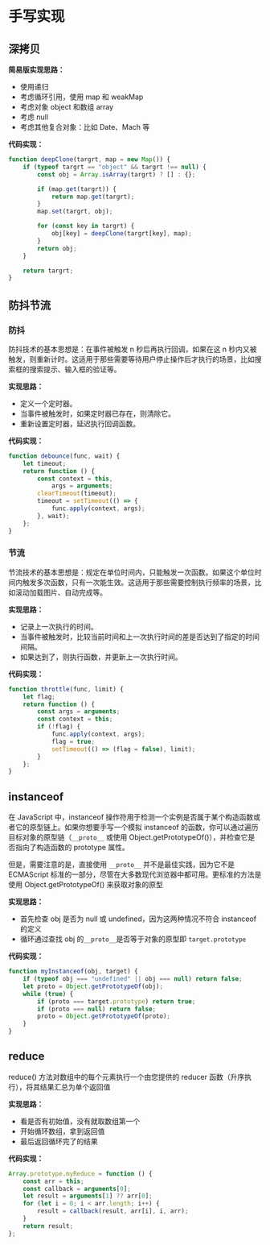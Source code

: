 # 手写实现

## 深拷贝

**简易版实现思路：**

-   使用递归
-   考虑循环引用，使用 map 和 weakMap
-   考虑对象 object 和数组 array
-   考虑 null
-   考虑其他复合对象：比如 Date、Mach 等

**代码实现：**

```js
function deepClone(targrt, map = new Map()) {
	if (typeof targrt == "object" && targrt !== null) {
		const obj = Array.isArray(targrt) ? [] : {};

		if (map.get(targrt)) {
			return map.get(targrt);
		}
		map.set(targrt, obj);

		for (const key in targrt) {
			obj[key] = deepClone(targrt[key], map);
		}
		return obj;
	}

	return targrt;
}
```

## 防抖节流

### 防抖

防抖技术的基本思想是：在事件被触发 n 秒后再执行回调，如果在这 n 秒内又被触发，则重新计时。这适用于那些需要等待用户停止操作后才执行的场景，比如搜索框的搜索提示、输入框的验证等。

**实现思路：**

-   定义一个定时器。
-   当事件被触发时，如果定时器已存在，则清除它。
-   重新设置定时器，延迟执行回调函数。

**代码实现：**

```js
function debounce(func, wait) {
	let timeout;
	return function () {
		const context = this,
			args = arguments;
		clearTimeout(timeout);
		timeout = setTimeout(() => {
			func.apply(context, args);
		}, wait);
	};
}
```

### 节流

节流技术的基本思想是：规定在单位时间内，只能触发一次函数。如果这个单位时间内触发多次函数，只有一次能生效。这适用于那些需要控制执行频率的场景，比如滚动加载图片、自动完成等。

**实现思路：**

-   记录上一次执行的时间。
-   当事件被触发时，比较当前时间和上一次执行时间的差是否达到了指定的时间间隔。
-   如果达到了，则执行函数，并更新上一次执行时间。

**代码实现：**

```js
function throttle(func, limit) {
	let flag;
	return function () {
		const args = arguments;
		const context = this;
		if (!flag) {
			func.apply(context, args);
			flag = true;
			setTimeout(() => (flag = false), limit);
		}
	};
}
```

## instanceof

在 JavaScript 中，instanceof 操作符用于检测一个实例是否属于某个构造函数或者它的原型链上。如果你想要手写一个模拟 instanceof 的函数，你可以通过遍历目标对象的原型链（`__proto__` 或使用 Object.getPrototypeOf()），并检查它是否指向了构造函数的 prototype 属性。

但是，需要注意的是，直接使用 `__proto__` 并不是最佳实践，因为它不是 ECMAScript 标准的一部分，尽管在大多数现代浏览器中都可用。更标准的方法是使用 Object.getPrototypeOf() 来获取对象的原型

**实现思路：**

-   首先检查 obj 是否为 null 或 undefined，因为这两种情况不符合 instanceof 的定义
-   循环通过查找 obj 的`__proto__`是否等于对象的原型即 `target.prototype`

**代码实现：**

```js
function myInstanceof(obj, target) {
	if (typeof obj === "undefined" || obj === null) return false;
	let proto = Object.getPrototypeOf(obj);
	while (true) {
		if (proto === target.prototype) return true;
		if (proto === null) return false;
		proto = Object.getPrototypeOf(proto);
	}
}
```

## reduce

reduce() 方法对数组中的每个元素执行一个由您提供的 reducer 函数（升序执行），将其结果汇总为单个返回值

**实现思路：**

-   看是否有初始值，没有就取数组第一个
-   开始循环数组，拿到返回值
-   最后返回循环完了的结果

**代码实现：**

```js
Array.prototype.myReduce = function () {
	const arr = this;
	const callback = arguments[0];
	let result = arguments[1] ?? arr[0];
	for (let i = 0; i < arr.length; i++) {
		result = callback(result, arr[i], i, arr);
	}
	return result;
};
```